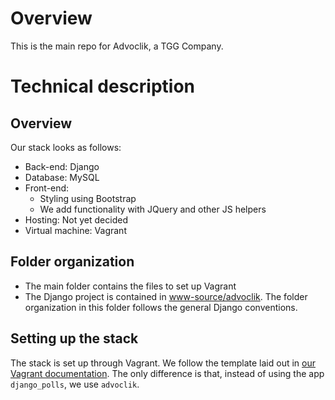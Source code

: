 # Overview

This is the main repo for Advoclik, a TGG Company.

# Technical description

## Overview

Our stack looks as follows:

* Back-end: Django
* Database: MySQL
* Front-end:
  * Styling using Bootstrap
  * We add functionality with JQuery and other JS helpers
* Hosting: Not yet decided
* Virtual machine: Vagrant

## Folder organization

* The main folder contains the files to set up Vagrant
* The Django project is contained in [www-source/advoclik](www-source/advoclik). The folder organization in this folder follows the general Django conventions.

## Setting up the stack

The stack is set up through Vagrant. We follow the template laid out in [our Vagrant documentation](https://github.com/TGGgroup/TGG-tech/blob/master/vagrant/Vagrant%20on%20laptops.md). The only difference is that, instead of using the app `django_polls`, we use `advoclik`.
